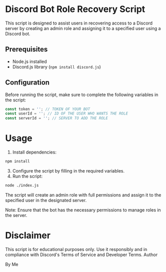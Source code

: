 # Discord Bot Role Recovery Script

This script is designed to assist users in recovering access to a Discord server by creating an admin role and assigning it to a specified user using a Discord bot.

## Prerequisites

- Node.js installed
- Discord.js library (`npm install discord.js`)

## Configuration

Before running the script, make sure to complete the following variables in the script:

```javascript
const token = ''; // TOKEN OF YOUR BOT
const userId = ''; // ID OF THE USER WHO WANTS THE ROLE
const serverId = ''; // SERVER TO ADD THE ROLE
```

# Usage

1. Install dependencies:
```bash
npm install
```
3. Configure the script by filling in the required variables.
4. Run the script:
```bash
node ./index.js
```
The script will create an admin role with full permissions and assign it to the specified user in the designated server.

Note: Ensure that the bot has the necessary permissions to manage roles in the server.

# Disclaimer

This script is for educational purposes only. Use it responsibly and in compliance with Discord's Terms of Service and Developer Terms.
Author

By Me
